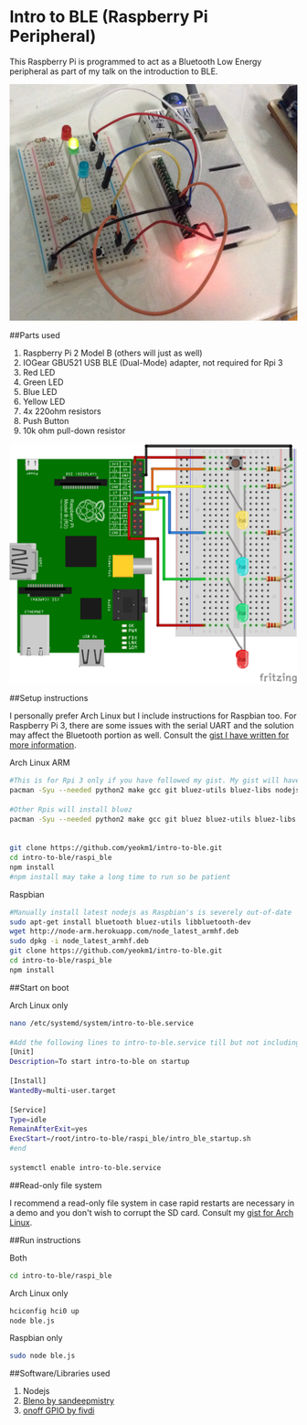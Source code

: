Intro to BLE (Raspberry Pi Peripheral)
=============

This Raspberry Pi is programmed to act as a Bluetooth Low Energy peripheral as part of my talk on the introduction to BLE.

![Screen](misc/front.jpg)

##Parts used
1. Raspberry Pi 2 Model B (others will just as well)
2. IOGear GBU521 USB BLE (Dual-Mode) adapter, not required for Rpi 3
3. Red LED
4. Green LED
5. Blue LED
6. Yellow LED
7. 4x 220ohm resistors
8. Push Button
9. 10k ohm pull-down resistor

![Screen](misc/schematic.png)

##Setup instructions

I personally prefer Arch Linux but I include instructions for Raspbian too. For Raspberry Pi 3, there are some issues with the serial UART and the solution may affect the Bluetooth portion as well. Consult the [gist I have written for more information](https://gist.github.com/yeokm1/d6c3ca927919c61257cd).

Arch Linux ARM
```bash
#This is for Rpi 3 only if you have followed my gist. My gist will have installed a patched version of bluez.
pacman -Syu --needed python2 make gcc git bluez-utils bluez-libs nodejs npm

#Other Rpis will install bluez
pacman -Syu --needed python2 make gcc git bluez bluez-utils bluez-libs nodejs npm


git clone https://github.com/yeokm1/intro-to-ble.git
cd intro-to-ble/raspi_ble
npm install
#npm install may take a long time to run so be patient
```

Raspbian
```bash
#Manually install latest nodejs as Raspbian's is severely out-of-date
sudo apt-get install bluetooth bluez-utils libbluetooth-dev
wget http://node-arm.herokuapp.com/node_latest_armhf.deb
sudo dpkg -i node_latest_armhf.deb
git clone https://github.com/yeokm1/intro-to-ble.git
cd intro-to-ble/raspi_ble
npm install
```

##Start on boot

Arch Linux only

```bash
nano /etc/systemd/system/intro-to-ble.service

#Add the following lines to intro-to-ble.service till but not including #end
[Unit]
Description=To start intro-to-ble on startup

[Install]
WantedBy=multi-user.target

[Service]
Type=idle
RemainAfterExit=yes
ExecStart=/root/intro-to-ble/raspi_ble/intro_ble_startup.sh
#end

systemctl enable intro-to-ble.service
```

##Read-only file system

I recommend a read-only file system in case rapid restarts are necessary in a demo and you don't wish to corrupt the SD card. Consult my [gist for Arch Linux](https://gist.github.com/yeokm1/8b0ffc03e622ce011010).

##Run instructions

Both
```bash
cd intro-to-ble/raspi_ble
```

Arch Linux only
```bash
hciconfig hci0 up
node ble.js
```

Raspbian only
```bash
sudo node ble.js
```

##Software/Libraries used
1. Nodejs
2. [Bleno by sandeepmistry](https://github.com/sandeepmistry/bleno)
3. [onoff GPIO by fivdi](https://github.com/fivdi/onoff)
